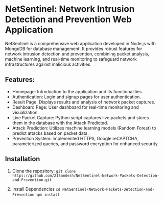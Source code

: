 # NetSentinel: Network Intrusion Detection and Prevention Web Application

NetSentinel is a comprehensive web application developed in Node.js with MongoDB for database management. It provides robust features for network intrusion detection and prevention, combining packet analysis, machine learning, and real-time monitoring to safeguard network infrastructures against malicious activities.

## Features:

- Homepage: Introduction to the application and its functionalities.
- Authentication: Login and signup pages for user authentication.
- Result Page: Displays results and analysis of network packet captures.
- Dashboard Page: User dashboard for real-time monitoring and visualization.
- Live Packet Capture: Python script captures live packets and stores them in the database with the Attack Predicted.
- Attack Prediction: Utilizes machine learning models (Random Forest) to predict attacks based on packet data.
- Prevention System: Implemented HTTPS, Google reCAPTCHA, parameterized queries, and password encryption for enhanced security.

## Installation

1. Clone the repository:
   `git clone https://github.com/21Sandesh/NetSentinel-Network-Packets-Detection-and-Prevention.git`

2. Install Dependencies
   `cd NetSentinel-Network-Packets-Detection-and-Prevention`
   `npm install`
